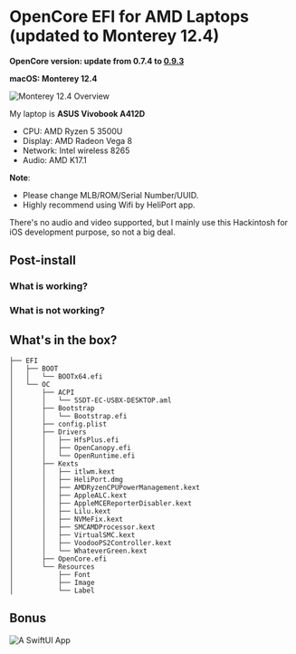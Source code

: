 # OpenCore EFI for AMD Laptops (updated to Monterey 12.4)

**OpenCore version: update from 0.7.4 to [0.9.3](https://github.com/acidanthera/OpenCorePkg/releases/)**

**macOS: Monterey 12.4**

![Monterey 12.4 Overview](images/monterey.png)

My laptop is **ASUS Vivobook A412D**
- CPU: AMD Ryzen 5 3500U
- Display: AMD Radeon Vega 8
- Network: Intel wireless 8265
- Audio: AMD K17.1

**Note**: 
- Please change MLB/ROM/Serial Number/UUID.
- Highly recommend using Wifi by HeliPort app.

There's no audio and video supported, but I mainly use this Hackintosh for iOS development purpose, so not a big deal.

## Post-install
### What is working?
### What is not working?

## What's in the box?
```
├── EFI
│   ├── BOOT
│   │   └── BOOTx64.efi
│   └── OC
│       ├── ACPI
│       │   └── SSDT-EC-USBX-DESKTOP.aml
│       ├── Bootstrap
│       │   └── Bootstrap.efi
│       ├── config.plist
│       ├── Drivers
│       │   ├── HfsPlus.efi
│       │   ├── OpenCanopy.efi
│       │   └── OpenRuntime.efi
│       ├── Kexts
│       │   ├── itlwm.kext
│       │   ├── HeliPort.dmg
│       │   ├── AMDRyzenCPUPowerManagement.kext
│       │   ├── AppleALC.kext
│       │   ├── AppleMCEReporterDisabler.kext
│       │   ├── Lilu.kext
│       │   ├── NVMeFix.kext
│       │   ├── SMCAMDProcessor.kext
│       │   ├── VirtualSMC.kext
│       │   ├── VoodooPS2Controller.kext
│       │   └── WhateverGreen.kext
│       ├── OpenCore.efi
│       └── Resources
│           ├── Font
│           ├── Image
│           └── Label

```
## Bonus
![A SwiftUI App](images/app.png)